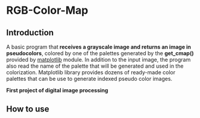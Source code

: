 # RGB-Color-Map

## Introduction

A basic program that<b> receives a grayscale image and returns an image in pseudocolors</b>, colored by one of the palettes generated by the <b>get_cmap()</b> provided by <a href="https://matplotlib.org/">matplotlib</a> module. In addition to the input image, the program also read the name of the palette that will be generated and used in the colorization. Matplotlib library provides dozens of ready-made color palettes that can be use to generate indexed pseudo color images.

<b>First project of digital image processing </b>


## How to use


